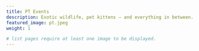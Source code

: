 ```yaml
---
title: PT Events
description: Exotic wildlife, pet kittens — and everything in between. Uncover the beauty of the animal kingdom through your screen.
featured_image: pt.jpeg
weight: 1

# list pages require at least one image to be displayed.
---
```

